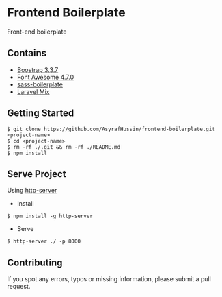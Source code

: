 # Frontend Boilerplate
Front-end boilerplate

## Contains
* [Boostrap 3.3.7](https://getbootstrap.com/docs/3.3/font)
* [Font Awesome 4.7.0](http://fontawesome.io/icons)
* [sass-boilerplate](https://github.com/AsyrafHussin/sass-boilerplate)
* [Laravel Mix](https://github.com/JeffreyWay/laravel-mix)

## Getting Started
```
$ git clone https://github.com/AsyrafHussin/frontend-boilerplate.git <project-name>
$ cd <project-name>
$ rm -rf ./.git && rm -rf ./README.md
$ npm install
```

## Serve Project
Using [http-server](https://www.npmjs.com/package/http-server)

* Install
```
$ npm install -g http-server
```

* Serve
```
$ http-server ./ -p 8000
```

## Contributing
If you spot any errors, typos or missing information, please submit a pull request.